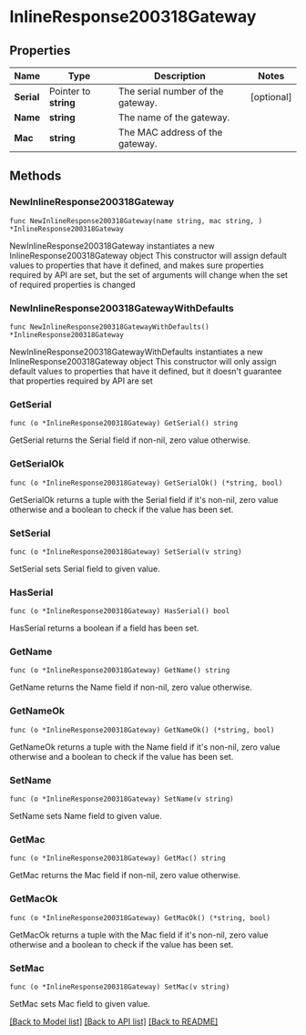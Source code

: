 # InlineResponse200318Gateway

## Properties

Name | Type | Description | Notes
------------ | ------------- | ------------- | -------------
**Serial** | Pointer to **string** | The serial number of the gateway. | [optional] 
**Name** | **string** | The name of the gateway. | 
**Mac** | **string** | The MAC address of the gateway. | 

## Methods

### NewInlineResponse200318Gateway

`func NewInlineResponse200318Gateway(name string, mac string, ) *InlineResponse200318Gateway`

NewInlineResponse200318Gateway instantiates a new InlineResponse200318Gateway object
This constructor will assign default values to properties that have it defined,
and makes sure properties required by API are set, but the set of arguments
will change when the set of required properties is changed

### NewInlineResponse200318GatewayWithDefaults

`func NewInlineResponse200318GatewayWithDefaults() *InlineResponse200318Gateway`

NewInlineResponse200318GatewayWithDefaults instantiates a new InlineResponse200318Gateway object
This constructor will only assign default values to properties that have it defined,
but it doesn't guarantee that properties required by API are set

### GetSerial

`func (o *InlineResponse200318Gateway) GetSerial() string`

GetSerial returns the Serial field if non-nil, zero value otherwise.

### GetSerialOk

`func (o *InlineResponse200318Gateway) GetSerialOk() (*string, bool)`

GetSerialOk returns a tuple with the Serial field if it's non-nil, zero value otherwise
and a boolean to check if the value has been set.

### SetSerial

`func (o *InlineResponse200318Gateway) SetSerial(v string)`

SetSerial sets Serial field to given value.

### HasSerial

`func (o *InlineResponse200318Gateway) HasSerial() bool`

HasSerial returns a boolean if a field has been set.

### GetName

`func (o *InlineResponse200318Gateway) GetName() string`

GetName returns the Name field if non-nil, zero value otherwise.

### GetNameOk

`func (o *InlineResponse200318Gateway) GetNameOk() (*string, bool)`

GetNameOk returns a tuple with the Name field if it's non-nil, zero value otherwise
and a boolean to check if the value has been set.

### SetName

`func (o *InlineResponse200318Gateway) SetName(v string)`

SetName sets Name field to given value.


### GetMac

`func (o *InlineResponse200318Gateway) GetMac() string`

GetMac returns the Mac field if non-nil, zero value otherwise.

### GetMacOk

`func (o *InlineResponse200318Gateway) GetMacOk() (*string, bool)`

GetMacOk returns a tuple with the Mac field if it's non-nil, zero value otherwise
and a boolean to check if the value has been set.

### SetMac

`func (o *InlineResponse200318Gateway) SetMac(v string)`

SetMac sets Mac field to given value.



[[Back to Model list]](../README.md#documentation-for-models) [[Back to API list]](../README.md#documentation-for-api-endpoints) [[Back to README]](../README.md)


